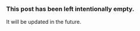 ﻿---
Title: How this Blazor app was made
Category: Blazor
Description: A detailed walkthrough on how this app was made from coding to deployment. 
ImageUrl: how-this-app-was-made.png
Url: how-this-app-was-made
Date: 2020-09-30
DateUpdated: 2020-09-30
Tags: 
   - C#
   - Blazor-WebAssembly
   - Netlify
   - Azure-Pipelines
   - Standalone 
NoList: false
...

### This post has been left intentionally empty.

It will be updated in the future.